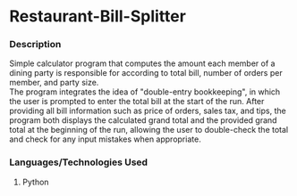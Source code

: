 # Restaurant-Bill-Splitter
### Description
Simple calculator program that computes the amount each member of a dining party is responsible for according to total bill, number of orders per member, and party size.
<br>
The program integrates the idea of "double-entry bookkeeping", in which the user is prompted to enter the total bill at the start of the run. After providing all bill information such as price of orders, sales tax, and tips, the program both displays the calculated grand total and the provided grand total at the beginning of the run, allowing the user to double-check the total and check for any input mistakes when appropriate.

### Languages/Technologies Used
1. Python


